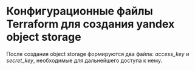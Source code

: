 # Конфигурационные файлы Terraform для создания yandex object storage

После создания object storage формируются два файла: _access_key_ и _secret_key_, необходимые для дальнейшего доступа к нему.